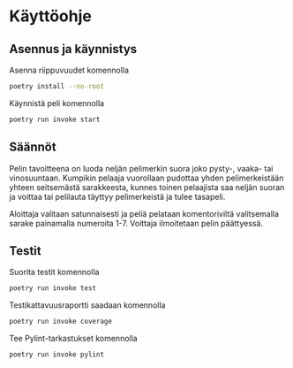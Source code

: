 # Käyttöohje

## Asennus ja käynnistys

Asenna riippuvuudet komennolla

```bash
poetry install --no-root
```

Käynnistä peli komennolla

```bash
poetry run invoke start
```

## Säännöt

Pelin tavoitteena on luoda neljän pelimerkin suora joko pysty-, vaaka- tai vinosuuntaan. Kumpikin pelaaja vuorollaan pudottaa yhden pelimerkeistään yhteen seitsemästä sarakkeesta,
kunnes toinen pelaajista saa neljän suoran ja voittaa tai pelilauta täyttyy pelimerkeistä ja tulee tasapeli.

Aloittaja valitaan satunnaisesti ja peliä pelataan komentoriviltä valitsemalla sarake painamalla numeroita 1-7. Voittaja ilmoitetaan pelin päättyessä. 

## Testit

Suorita testit komennolla

```bash
poetry run invoke test
```
Testikattavuusraportti saadaan komennolla
```bash
poetry run invoke coverage
```
Tee Pylint-tarkastukset komennolla
```bash
poetry run invoke pylint
```
